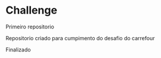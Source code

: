 # Challenge
 Primeiro repositorio

Repositorio criado para cumpimento do desafio do carrefour

Finalizado
